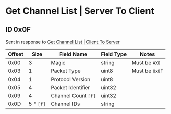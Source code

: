 # Get Channel List | Server To Client

## ID 0x0F

Sent in response to [Get Channel List | Client To Server](../clientToServer/0x0F_get_channel_list.md)

<table>
    <thead>
        <tr>
            <th>Offset</th>
            <th>Size</th>
            <th>Field Name</th>
            <th>Field Type</th>
            <th>Notes</th>
        </tr>
    </thead>
    <tbody>
    <tr>
        <td>0x00</td>
        <td>3</td>
        <td>Magic</td>
        <td>string</td>
        <td>Must be <code>AXO</code></td>
    </tr>
        <tr>
        <td>0x03</td>
        <td>1</td>
        <td>Packet Type</td>
        <td>uint8</td>
        <td>Must be <code>0x0F</code></td>
    </tr>
    <tr>
        <td>0x04</td>
        <td>1</td>
        <td>Protocol Version</td>
        <td>uint8</td>
        <td></td>
    </tr>
    <tr>
        <td>0x05</td>
        <td>4</td>
        <td>Packet Identifier</td>
        <td>uint32</td>
        <td></td>
    </tr>
    <tr>
        <td>0x09</td>
        <td>4</td>
        <td>Channel Count <code>[f]</code></td>
        <td>uint32</td>
        <td></td>
    </tr>
    <tr>
        <td>0x0D</td>
        <td>5 * <code>[f]</code></td>
        <td>Channel IDs</td>
        <td>string</td>
        <td></td>
    </tr>
    </tbody>
</table>
